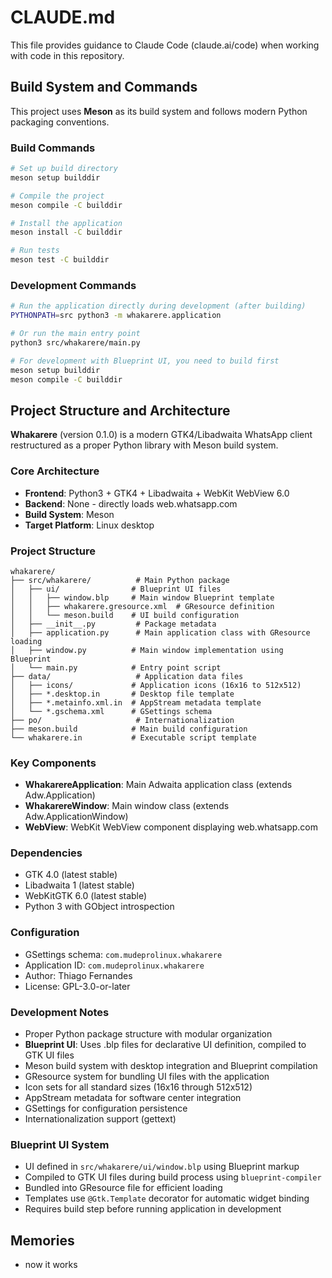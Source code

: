 # CLAUDE.md

This file provides guidance to Claude Code (claude.ai/code) when working with code in this repository.

## Build System and Commands

This project uses **Meson** as its build system and follows modern Python packaging conventions.

### Build Commands
```bash
# Set up build directory
meson setup builddir

# Compile the project
meson compile -C builddir

# Install the application
meson install -C builddir

# Run tests
meson test -C builddir
```

### Development Commands
```bash
# Run the application directly during development (after building)
PYTHONPATH=src python3 -m whakarere.application

# Or run the main entry point
python3 src/whakarere/main.py

# For development with Blueprint UI, you need to build first
meson setup builddir
meson compile -C builddir
```

## Project Structure and Architecture

**Whakarere** (version 0.1.0) is a modern GTK4/Libadwaita WhatsApp client restructured as a proper Python library with Meson build system.

### Core Architecture
- **Frontend**: Python3 + GTK4 + Libadwaita + WebKit WebView 6.0
- **Backend**: None - directly loads web.whatsapp.com
- **Build System**: Meson
- **Target Platform**: Linux desktop

### Project Structure
```
whakarere/
├── src/whakarere/          # Main Python package
│   ├── ui/                # Blueprint UI files
│   │   ├── window.blp     # Main window Blueprint template
│   │   ├── whakarere.gresource.xml  # GResource definition
│   │   └── meson.build    # UI build configuration
│   ├── __init__.py         # Package metadata
│   ├── application.py      # Main application class with GResource loading
│   ├── window.py          # Main window implementation using Blueprint
│   └── main.py            # Entry point script
├── data/                   # Application data files
│   ├── icons/             # Application icons (16x16 to 512x512)
│   ├── *.desktop.in       # Desktop file template
│   ├── *.metainfo.xml.in  # AppStream metadata template
│   └── *.gschema.xml      # GSettings schema
├── po/                     # Internationalization
├── meson.build            # Main build configuration
└── whakarere.in           # Executable script template
```

### Key Components
- **WhakarereApplication**: Main Adwaita application class (extends Adw.Application)
- **WhakarereWindow**: Main window class (extends Adw.ApplicationWindow)
- **WebView**: WebKit WebView component displaying web.whatsapp.com

### Dependencies
- GTK 4.0 (latest stable)
- Libadwaita 1 (latest stable)
- WebKitGTK 6.0 (latest stable)
- Python 3 with GObject introspection

### Configuration
- GSettings schema: `com.mudeprolinux.whakarere`
- Application ID: `com.mudeprolinux.whakarere`
- Author: Thiago Fernandes
- License: GPL-3.0-or-later

### Development Notes
- Proper Python package structure with modular organization
- **Blueprint UI**: Uses .blp files for declarative UI definition, compiled to GTK UI files
- Meson build system with desktop integration and Blueprint compilation
- GResource system for bundling UI files with the application
- Icon sets for all standard sizes (16x16 through 512x512)
- AppStream metadata for software center integration
- GSettings for configuration persistence
- Internationalization support (gettext)

### Blueprint UI System
- UI defined in `src/whakarere/ui/window.blp` using Blueprint markup
- Compiled to GTK UI files during build process using `blueprint-compiler`
- Bundled into GResource file for efficient loading
- Templates use `@Gtk.Template` decorator for automatic widget binding
- Requires build step before running application in development

## Memories
- now it works